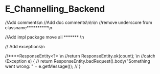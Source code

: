 # E_Channelling_Backend

//Add comments\n
//Add doc comments\n\n\n
//remove underscore from classname**********\n

//Add impl package move all ******* \n

// Add exceptions\n

//****ResponseEntity<?> \n
//return ResponseEntity.ok(count); \n
//catch (Exception e) {
//       return ResponseEntity.badRequest().body("Something went wrong: " + e.getMessage());
//      }
